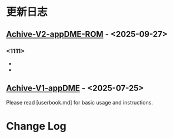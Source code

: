 # 更新日志 

## [Achive-V2-appDME-ROM](https://github.com/xukeyu-phy/Diffusion_Master_Equation/tree/main/Archive-V2-appDME-ROM) - <2025-09-27>

### <1111>

* <desc>
* <desc>


## [Achive-V1-appDME](https://github.com/xukeyu-phy/Diffusion_Master_Equation/tree/main/Archive-V1-appDME) - <2025-07-25>

Please read [userbook.md] for basic usage and instructions.


# Change Log